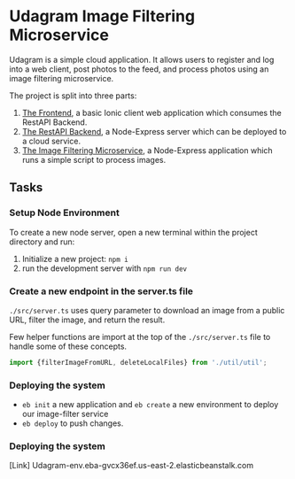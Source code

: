 # Udagram Image Filtering Microservice

Udagram is a simple cloud application. It allows users to register and log into a web client, post photos to the feed, and process photos using an image filtering microservice.

The project is split into three parts:
1. [The Frontend](https://github.com/nalbert9/Cloud_Computing/tree/master/P2_Udagram/Frontend), a basic Ionic client web application which consumes the RestAPI Backend. 
2. [The RestAPI Backend](https://github.com/nalbert9/Cloud_Computing/tree/master/P2_Udagram/Backend), a Node-Express server which can be deployed to a cloud service.
3. [The Image Filtering Microservice](https://github.com/nalbert9/Cloud_Computing/tree/master/P2_Udagram/Udagram_Image_Filtering), a Node-Express application which runs a simple script to process images.

## Tasks

### Setup Node Environment

To create a new node server, open a new terminal within the project directory and run:

1. Initialize a new project: `npm i`
2. run the development server with `npm run dev`

### Create a new endpoint in the server.ts file

`./src/server.ts` uses query parameter to download an image from a public URL, filter the image, and return the result.

Few helper functions are import at the top of the `./src/server.ts`  file to handle some of these concepts.

```typescript
import {filterImageFromURL, deleteLocalFiles} from './util/util';
```

### Deploying the system

* `eb init` a new application and `eb create` a new environment to deploy our image-filter service
* `eb deploy` to push changes.

### Deploying the system
 [Link] Udagram-env.eba-gvcx36ef.us-east-2.elasticbeanstalk.com
